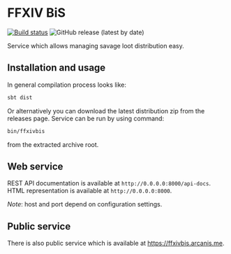 # FFXIV BiS

[![Build status](https://github.com/arcan1s/ffxivbis/actions/workflows/run-tests.yml/badge.svg)](https://github.com/arcan1s/ffxivbis/actions/workflows/run-tests.yml) ![GitHub release (latest by date)](https://img.shields.io/github/v/release/arcan1s/ffxivbis)

Service which allows managing savage loot distribution easy.

## Installation and usage

In general compilation process looks like:

```bash
sbt dist
```

Or alternatively you can download the latest distribution zip from the releases page. Service can be run by using command:

```bash
bin/ffxivbis
```

from the extracted archive root.

## Web service

REST API documentation is available at `http://0.0.0.0:8000/api-docs`. HTML representation is available at `http://0.0.0.0:8000`.

*Note*: host and port depend on configuration settings. 

## Public service

There is also public service which is available at https://ffxivbis.arcanis.me.
